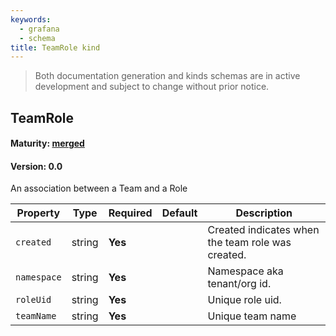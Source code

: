 ```yaml
---
keywords:
  - grafana
  - schema
title: TeamRole kind
---
```

> Both documentation generation and kinds schemas are in active development and subject to change without prior notice.

## TeamRole

#### Maturity: [merged](../../../maturity/#merged)
#### Version: 0.0

An association between a Team and a Role

| Property    | Type   | Required | Default | Description                                       |
|-------------|--------|----------|---------|---------------------------------------------------|
| `created`   | string | **Yes**  |         | Created indicates when the team role was created. |
| `namespace` | string | **Yes**  |         | Namespace aka tenant/org id.                      |
| `roleUid`   | string | **Yes**  |         | Unique role uid.                                  |
| `teamName`  | string | **Yes**  |         | Unique team name                                  |


